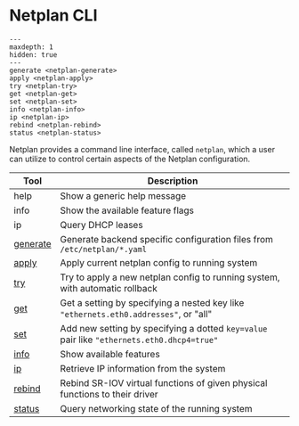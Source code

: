 # Netplan CLI
```{toctree}
---
maxdepth: 1
hidden: true
---
generate <netplan-generate>
apply <netplan-apply>
try <netplan-try>
get <netplan-get>
set <netplan-set>
info <netplan-info>
ip <netplan-ip>
rebind <netplan-rebind>
status <netplan-status>
```
Netplan provides a command line interface, called `netplan`, which a user can
utilize to control certain aspects of the Netplan configuration.

| Tool | Description |
| --- | --- |
| help | Show a generic help message |
| info | Show the available feature flags |
| ip | Query DHCP leases |
| [generate](/netplan-generate) | Generate backend specific configuration files from `/etc/netplan/*.yaml` |
| [apply](/netplan-apply) | Apply current netplan config to running system |
| [try](/netplan-try) | Try to apply a new netplan config to running system, with automatic rollback |
| [get](/netplan-get) | Get a setting by specifying a nested key like `"ethernets.eth0.addresses"`, or "all" |
| [set](/netplan-set) | Add new setting by specifying a dotted `key=value` pair like `"ethernets.eth0.dhcp4=true"` |
| [info](/netplan-info) | Show available features |
| [ip](/netplan-ip) | Retrieve IP information from the system |
| [rebind](/netplan-rebind) | Rebind SR-IOV virtual functions of given physical functions to their driver |
| [status](/netplan-status) | Query networking state of the running system |
